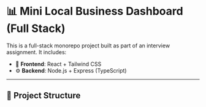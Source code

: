 # 📊 Mini Local Business Dashboard (Full Stack)

This is a full-stack monorepo project built as part of an interview assignment. It includes:

- 🧠 **Frontend**: React + Tailwind CSS
- ⚙️ **Backend**: Node.js + Express (TypeScript)

---

## 📁 Project Structure

